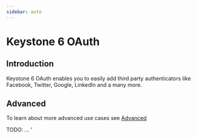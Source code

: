 ```yaml
---
sidebar: auto
---
```


# Keystone 6 OAuth

## Introduction

Keystone 6 OAuth enables you to easily add third party authenticators like Facebook, Twitter, Google, LinkedIn and a many more.

## Advanced

To learn about more advanced use cases see [Advanced](/advanced/introduction)

TODO: ...
'
